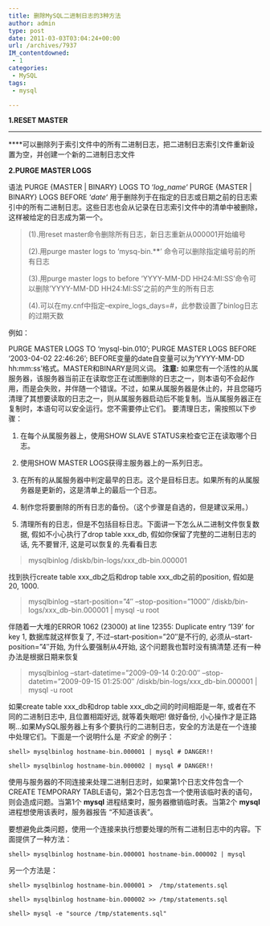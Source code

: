 ```yaml
---
title: 删除MySQL二进制日志的3种方法
author: admin
type: post
date: 2011-03-03T03:04:24+00:00
url: /archives/7937
IM_contentdowned:
 - 1
categories:
 - MySQL
tags:
 - mysql

---
```

**1.RESET MASTER**

 ****

 ****可以删除列于索引文件中的所有二进制日志，把二进制日志索引文件重新设置为空，并创建一个新的二进制日志文件

**2.PURGE MASTER LOGS**

语法
PURGE {MASTER | BINARY} LOGS TO ‘_log_name_‘
PURGE {MASTER | BINARY} LOGS BEFORE ‘_date_‘
用于删除列于在指定的日志或日期之前的日志索引中的所有二进制日志。这些日志也会从记录在日志索引文件中的清单中被删除，这样被给定的日志成为第一个。

> (1).用reset master命令删除所有日志，新日志重新从000001开始编号
>
> (2).用purge master logs to ‘mysq-bin.\***\***’ 命令可以删除指定编号前的所有日志
>
> (3).用purge master logs to before ‘YYYY-MM-DD HH24:MI:SS’命令可以删除’YYYY-MM-DD HH24:MI:SS’之前的产生的所有日志
>
> (4).可以在my.cnf中指定–expire\_logs\_days=#，此参数设置了binlog日志的过期天数

例如：


PURGE MASTER LOGS TO ‘mysql-bin.010’;
PURGE MASTER LOGS BEFORE ‘2003-04-02 22:46:26’;
BEFORE变量的date自变量可以为’YYYY-MM-DD hh:mm:ss’格式。MASTER和BINARY是同义词。
**注意:**
如果您有一个活性的从属服务器，该服务器当前正在读取您正在试图删除的日志之一，则本语句不会起作用，而是会失败，并伴随一个错误。不过，如果从属服务器是休止的，并且您碰巧清理了其想要读取的日志之一，则从属服务器启动后不能复制。当从属服务器正在复制时，本语句可以安全运行。您不需要停止它们。
要清理日志，需按照以下步骤：

 1. 在每个从属服务器上，使用SHOW SLAVE STATUS来检查它正在读取哪个日志。

 2. 使用SHOW MASTER LOGS获得主服务器上的一系列日志。

 3. 在所有的从属服务器中判定最早的日志。这个是目标日志。如果所有的从属服务器是更新的，这是清单上的最后一个日志。

4. 制作您将要删除的所有日志的备份。（这个步骤是自选的，但是建议采用。）

5. 清理所有的日志，但是不包括目标日志。下面讲一下怎么从二进制文件恢复数据, 假如不小心执行了drop table xxx_db, 假如你保留了完整的二进制日志的话, 先不要冒汗, 这是可以恢复的.先看看日志

>mysqlbinlog /diskb/bin-logs/xxx_db-bin.000001

找到执行create table xxx_db之后和drop table xxx_db之前的position, 假如是20, 1000.

>mysqlbinlog –start-position=”4″ –stop-position=”1000″ /diskb/bin-logs/xxx_db-bin.000001 | mysql -u root

伴随着一大堆的ERROR 1062 (23000) at line 12355: Duplicate entry ‘139’ for key 1, 数据库就这样恢复了, 不过–start-position=”20″是不行的, 必须从–start-position=”4″开始, 为什么要强制从4开始, 这个问题我也暂时没有搞清楚.还有一种办法是根据日期来恢复

>mysqlbinlog –start-datetime=”2009-09-14 0:20:00″ –stop-datetim=”2009-09-15 01:25:00″ /diskb/bin-logs/xxx_db-bin.000001 | mysql -u root

如果create table xxx_db和drop table xxx_db之间的时间相距是一年, 或者在不同的二进制日志中, 且位置相距好远, 就等着失眠吧! 做好备份, 小心操作才是正路啊…如果MySQL服务器上有多个要执行的二进制日志，安全的方法是在一个连接中处理它们。下面是一个说明什么是 _不安全_ 的例子：

```
shell> mysqlbinlog hostname-bin.000001 | mysql # DANGER!!
```

```
shell> mysqlbinlog hostname-bin.000002 | mysql # DANGER!!
```

 使用与服务器的不同连接来处理二进制日志时，如果第1个日志文件包含一个CREATE TEMPORARY TABLE语句，第2个日志包含一个使用该临时表的语句，则会造成问题。当第1个 **mysql** 进程结束时，服务器撤销临时表。当第2个 **mysql** 进程想使用该表时，服务器报告 “不知道该表”。

 要想避免此类问题，使用一个连接来执行想要处理的所有二进制日志中的内容。下面提供了一种方法：

```
shell> mysqlbinlog hostname-bin.000001 hostname-bin.000002 | mysql
```

 另一个方法是：

```
shell> mysqlbinlog hostname-bin.000001 >  /tmp/statements.sql
```

```
shell> mysqlbinlog hostname-bin.000002 >> /tmp/statements.sql
```

```
shell> mysql -e "source /tmp/statements.sql"
```